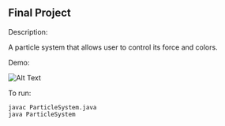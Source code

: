 ## Final Project
Description:

A particle system that allows user to control its force and colors.

Demo:

![Alt Text](http://g.recordit.co/X0GpO8rNJM.gif)

To run:
```
javac ParticleSystem.java
java ParticleSystem
```
